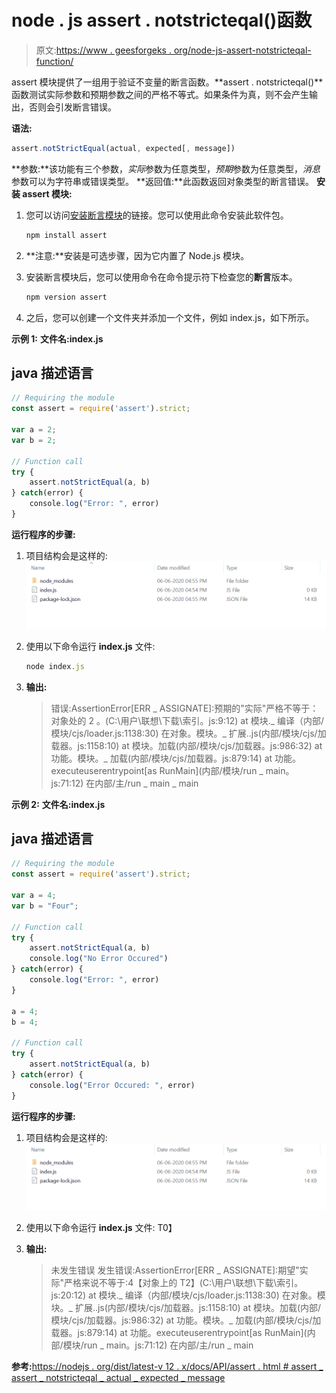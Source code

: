 # node . js assert . notstricteqal()函数

> 原文:[https://www . geesforgeks . org/node-js-assert-notstricteqal-function/](https://www.geeksforgeeks.org/node-js-assert-notstrictequal-function/)

assert 模块提供了一组用于验证不变量的断言函数。**assert . notstricteqal()**函数测试实际参数和预期参数之间的严格不等式。如果条件为真，则不会产生输出，否则会引发断言错误。

**语法:**

```js
assert.notStrictEqual(actual, expected[, message])

```

**参数:**该功能有三个参数，*实际*参数为任意类型，*预期*参数为任意类型，*消息*参数可以为字符串或错误类型。
**返回值:**此函数返回对象类型的断言错误。
**安装 assert 模块:**

1.  您可以访问[安装断言模块](https://www.npmjs.com/package/assert)的链接。您可以使用此命令安装此软件包。

    ```js
    npm install assert
    ```

2.  **注意:**安装是可选步骤，因为它内置了 Node.js 模块。
3.  安装断言模块后，您可以使用命令在命令提示符下检查您的**断言**版本。

    ```js
    npm version assert
    ```

4.  之后，您可以创建一个文件夹并添加一个文件，例如 index.js，如下所示。

**示例 1:** **文件名:index.js**

## java 描述语言

```js
// Requiring the module
const assert = require('assert').strict;

var a = 2;
var b = 2;

// Function call
try {
    assert.notStrictEqual(a, b)
} catch(error) {
    console.log("Error: ", error)
}
```

**运行程序的步骤:**

1.  项目结构会是这样的:![](img/3209d9b4369c180282a34be8070d7d6e.png)
2.  使用以下命令运行 **index.js** 文件:

    ```js
    node index.js
    ```

3.  **输出:**

    > 错误:AssertionError[ERR _ ASSIGNATE]:预期的"实际"严格不等于：对象处的 2
    > 。(C:\用户\联想\下载\索引。js:9:12)
    > at 模块._ 编译（内部/模块/cjs/loader.js:1138:30)
    > 在对象。模块。_ 扩展..js(内部/模块/cjs/加载器。js:1158:10)
    > at 模块。加载(内部/模块/cjs/加载器。js:986:32)
    > at 功能。模块。_ 加载(内部/模块/cjs/加载器。js:879:14)
    > at 功能。executeuserentrypoint[as RunMain](内部/模块/run _ main。js:71:12)
    > 在内部/主/run _ main _ main

**示例 2:** **文件名:index.js**

## java 描述语言

```js
// Requiring the module
const assert = require('assert').strict;

var a = 4;
var b = "Four";

// Function call
try {
    assert.notStrictEqual(a, b)
    console.log("No Error Occured")
} catch(error) {
    console.log("Error: ", error)
}

a = 4;
b = 4;

// Function call
try {
    assert.notStrictEqual(a, b)
} catch(error) {
    console.log("Error Occured: ", error)
}
```

**运行程序的步骤:**

1.  项目结构会是这样的:![](img/3209d9b4369c180282a34be8070d7d6e.png)
2.  使用以下命令运行 **index.js** 文件:
    T0】
3.  **输出:**

    > 未发生错误
    > 发生错误:AssertionError[ERR _ ASSIGNATE]:期望"实际"严格来说不等于:4【对象上的 T2】(C:\用户\联想\下载\索引。js:20:12)
    > at 模块._ 编译（内部/模块/cjs/loader.js:1138:30)
    > 在对象。模块。_ 扩展..js(内部/模块/cjs/加载器。js:1158:10)
    > at 模块。加载(内部/模块/cjs/加载器。js:986:32)
    > at 功能。模块。_ 加载(内部/模块/cjs/加载器。js:879:14)
    > at 功能。executeuserentrypoint[as RunMain](内部/模块/run _ main。js:71:12)
    > 在内部/主/run _ main

**参考:**[https://nodejs . org/dist/latest-v 12 . x/docs/API/assert . html # assert _ assert _ notstricteqal _ actual _ expected _ message](https://nodejs.org/dist/latest-v12.x/docs/api/assert.html#assert_assert_notstrictequal_actual_expected_message)